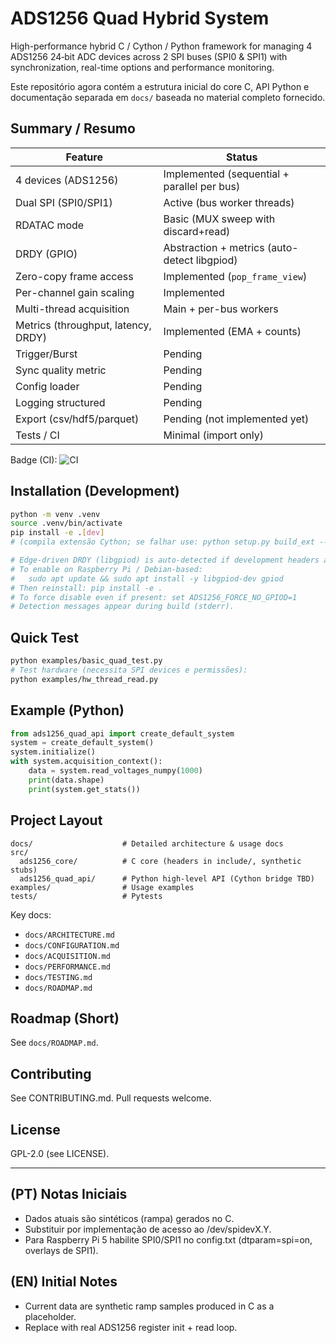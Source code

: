 # ADS1256 Quad Hybrid System

High-performance hybrid C / Cython / Python framework for managing 4 ADS1256 24‑bit ADC devices across 2 SPI buses (SPI0 & SPI1) with synchronization, real-time options and performance monitoring.

Este repositório agora contém a estrutura inicial do core C, API Python e documentação separada em `docs/` baseada no material completo fornecido.

## Summary / Resumo

| Feature | Status |
|---------|--------|
| 4 devices (ADS1256) | Implemented (sequential + parallel per bus) |
| Dual SPI (SPI0/SPI1) | Active (bus worker threads) |
| RDATAC mode | Basic (MUX sweep with discard+read) |
| DRDY (GPIO) | Abstraction + metrics (auto-detect libgpiod) |
| Zero-copy frame access | Implemented (`pop_frame_view`) |
| Per-channel gain scaling | Implemented |
| Multi-thread acquisition | Main + per-bus workers |
| Metrics (throughput, latency, DRDY) | Implemented (EMA + counts) |
| Trigger/Burst | Pending |
| Sync quality metric | Pending |
| Config loader | Pending |
| Logging structured | Pending |
| Export (csv/hdf5/parquet) | Pending (not implemented yet) |
| Tests / CI | Minimal (import only) |

Badge (CI): ![CI](https://github.com/pedroseabra27/ads1256-quad-hybrid/actions/workflows/ci.yml/badge.svg)

## Installation (Development)

```bash
python -m venv .venv
source .venv/bin/activate
pip install -e .[dev]
# (compila extensão Cython; se falhar use: python setup.py build_ext --inplace)

# Edge-driven DRDY (libgpiod) is auto-detected if development headers are installed.
# To enable on Raspberry Pi / Debian-based:
#   sudo apt update && sudo apt install -y libgpiod-dev gpiod
# Then reinstall: pip install -e .
# To force disable even if present: set ADS1256_FORCE_NO_GPIOD=1
# Detection messages appear during build (stderr).
```

## Quick Test

```bash
python examples/basic_quad_test.py
# Test hardware (necessita SPI devices e permissões):
python examples/hw_thread_read.py
```

## Example (Python)

```python
from ads1256_quad_api import create_default_system
system = create_default_system()
system.initialize()
with system.acquisition_context():
    data = system.read_voltages_numpy(1000)
    print(data.shape)
    print(system.get_stats())
```

## Project Layout

```
docs/                    # Detailed architecture & usage docs
src/
  ads1256_core/          # C core (headers in include/, synthetic stubs)
  ads1256_quad_api/      # Python high-level API (Cython bridge TBD)
examples/                # Usage examples
tests/                   # Pytests
```

Key docs:
* `docs/ARCHITECTURE.md`
* `docs/CONFIGURATION.md`
* `docs/ACQUISITION.md`
* `docs/PERFORMANCE.md`
* `docs/TESTING.md`
* `docs/ROADMAP.md`

## Roadmap (Short)

See `docs/ROADMAP.md`.

## Contributing

See CONTRIBUTING.md. Pull requests welcome.

## License

GPL-2.0 (see LICENSE).

---

## (PT) Notas Iniciais
- Dados atuais são sintéticos (rampa) gerados no C.
- Substituir por implementação de acesso ao /dev/spidevX.Y.
- Para Raspberry Pi 5 habilite SPI0/SPI1 no config.txt (dtparam=spi=on, overlays de SPI1).

## (EN) Initial Notes
- Current data are synthetic ramp samples produced in C as a placeholder.
- Replace with real ADS1256 register init + read loop.
